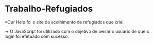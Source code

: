 # Trabalho-Refugiados

*Our Help foi o site de acolhimento de refugiados que criei.

-> O JavaScript foi utilizado com o objetivo de avisar o usuário de que o login foi efetuado com sucesso. 
